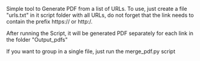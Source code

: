 Simple tool to Generate PDF from a list of URLs.
To use, just create a file "urls.txt" in it
script folder with all URLs, do not forget that the link needs to contain the prefix https:// or http:/.

After running the Script, it will be generated PDF separately for each link in the folder "Output_pdfs"

If you want to group in a single file, just run the merge_pdf.py script
